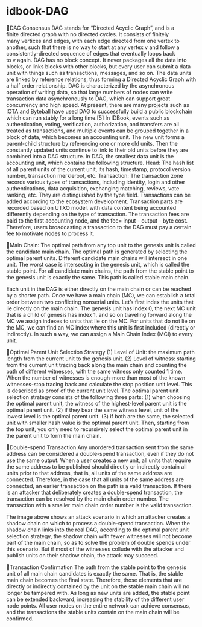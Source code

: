 # idbook-DAG
DAG Consensus
DAG stands for “Directed Acyclic Graph”, and is a finite directed graph with no directed cycles. It consists of finitely many vertices and edges, with each edge directed from one vertex to another, such that there is no way to start at any vertex v and follow a consistently-directed sequence of edges that eventually loops back to v again. DAG has no block concept. It never packages all the data into blocks, or links blocks with other blocks, but every user can submit a data unit with things such as transactions, messages, and so on.
The data units are linked by reference relations, thus forming a Directed Acyclic Graph with a half order relationship. DAG is characterized by the asynchronous operation of writing data, so that large numbers of nodes can write transaction data asynchronously to DAG, which can support great concurrency and high speed. At present, there are many projects such as IOTA and Byteball have used DAG to successfully build a public blockchain which can run stably for a long time.[5]
In IDBook, events such as authentication, voting, verification, authorization, and transfers are all treated as transactions, and multiple events can be grouped together in a block of data, which becomes an accounting unit. The new unit forms a parent-child structure by referencing one or more old units. Then the constantly updated units continue to link to their old units before they are combined into a DAG structure.
In DAG, the smallest data unit is the accounting unit, which contains the following structure.
Head: 
The hash list of all parent units of the current unit, its hash, timestamp, protocol version number, transaction merkleroot, etc.
Transaction: 
The transaction zone records various types of transactions, including identity, login and other authentications, data acquisition, exchanging matching, reviews, vote ranking, etc. They are distinguished by the type field. Transactions can be added according to the ecosystem development. Transaction parts are recorded based on UTXO model, with data content being accounted differently depending on the type of transaction. The transaction fees are paid to the first accounting node, and the fee= input - output - byte cost. Therefore, users broadcasting a transaction to the DAG must pay a certain fee to motivate nodes to process it.


Main Chain:
The optimal path from any top unit to the genesis unit is called the candidate main chain. The optimal path is generated by selecting the optimal parent units. Different candidate main chains will intersect in one unit. The worst case is intersecting in the genesis unit, which is called the stable point. For all candidate main chains, the path from the stable point to the genesis unit is exactly the same. This path is called stable main chain.


Each unit in the DAG is either directly on the main chain or can be reached by a shorter path. Once we have a main chain (MC), we can establish a total order between two conflicting nonserial units. Let’s first index the units that lie directly on the main chain. The genesis unit has index 0, the next MC unit that is a child of genesis has index 1, and so on traveling forward along the MC we assign indexes to 
units that lie on the MC. For units that do not lie on the MC, we can find an MC index where this unit is first included (directly or indirectly). In such a way, we can assign a Main Chain Index (MCI) to every unit.

Optimal Parent Unit Selection Strategy
(1) Level of Unit: the maximum path length from the current unit to the genesis unit.
(2) Level of witness: starting from the current unit tracing back along the main chain and counting the path of different witnesses, with the same witness only counted 1 time. When the number of witnesses is enough-more than most of the known witnesses-stop tracing back and calculate the stop position unit level. This is described as proof of the current unit level.
The optimal parent unit selection strategy consists of the following three parts:
(1) when choosing the optimal parent unit, the witness of the highest-level parent unit is the optimal parent unit.
(2) if they bear the same witness level, unit of the lowest level is the optimal parent unit.
(3) if both are the same, the selected unit with smaller hash value is the optimal parent unit.
Then, starting from the top unit, you only need to recursively select the optimal parent unit in the parent unit to form the main chain.


Double-spend Transaction
Any unordered transaction sent from the same address can be considered a double-spend transaction, even if they do not use the same output. When a user creates a new unit, all units that require the same address to be published should directly or indirectly contain all units prior to that address, that is, all units of the same address are connected. Therefore, in the case that all units of the same address are connected, an earlier transaction on the path is a valid transaction. If there is an attacker that deliberately creates a double-spend transaction, the transaction can be resolved by the main chain order number. The transaction with a smaller main chain order number is the valid transaction.

The image above shows an attack scenario in which an attacker creates a shadow chain on which to process a double-spend transaction. When the shadow chain links into the real DAG, according to the optimal parent unit selection strategy, the shadow chain with fewer witnesses will not become part of the main chain, so as to solve the problem of double spends under this scenario. But if most of the witnesses collude with the attacker and publish units on their shadow chain, the attack may succeed.

Transaction Confirmation
The path from the stable point to the genesis unit of all main chain candidates is exactly the same. That is, the stable main chain becomes the final state. Therefore, those elements that are directly or indirectly contained by the unit on the stable main chain will no longer be tampered with. As long as new units are added, the stable point can be extended backward, increasing the stability of the different user node points. All user nodes on the entire network can achieve consensus, and the transactions the stable units contain on the main chain will be confirmed.

